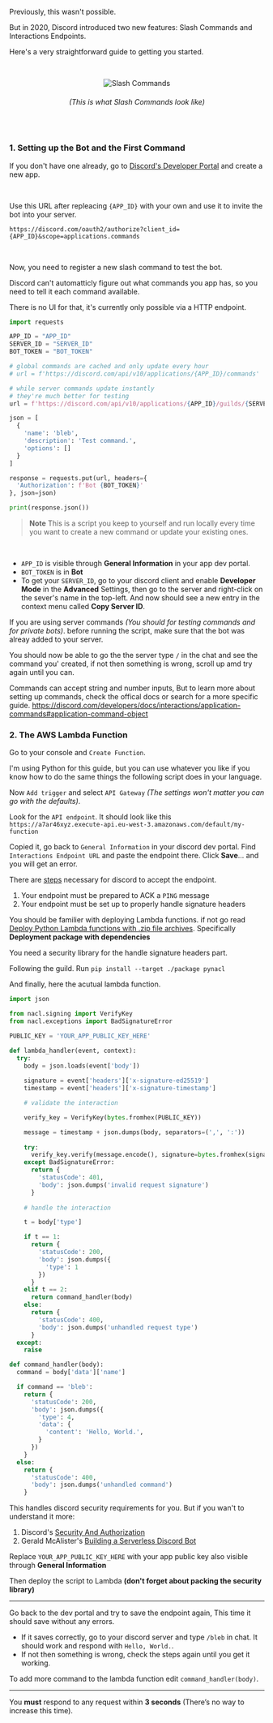 Previously, this wasn't possible.

But in 2020, Discord introduced two new features: Slash Commands and Interactions Endpoints.

Here's a very straightforward guide to getting you started.

<br>

<p align="center">
  <img src="https://discord.com/assets/a660b11b63a95e932719346ff67ea60f.png" alt="Slash Commands"></img>
</p>

<h6 align="center"><i>(This is what Slash Commands look like)</i></h6>

<br>

### 1. Setting up the Bot and the First Command

If you don't have one already, go to [Discord's Developer Portal](https://discord.com/developers/applications) and create a new app.

<br>

Use this URL after repleacing `{APP_ID}` with your own and use it to invite the bot into your server.

```https://discord.com/oauth2/authorize?client_id={APP_ID}&scope=applications.commands```

<br>

Now, you need to register a new slash command to test the bot.  

Discord can't automatticly figure out what commands you app has, so you need to tell it each command available.  

There is no UI for that, it's currently only possible via a HTTP endpoint.

```python
import requests

APP_ID = "APP_ID"
SERVER_ID = "SERVER_ID"
BOT_TOKEN = "BOT_TOKEN"

# global commands are cached and only update every hour
# url = f'https://discord.com/api/v10/applications/{APP_ID}/commands'

# while server commands update instantly
# they're much better for testing
url = f'https://discord.com/api/v10/applications/{APP_ID}/guilds/{SERVER_ID}/commands'

json = [
  {
    'name': 'bleb',
    'description': 'Test command.',
    'options': []
  }
]

response = requests.put(url, headers={
  'Authorization': f'Bot {BOT_TOKEN}'
}, json=json)

print(response.json())
```

> **Note** This is a script you keep to yourself and run locally every time you want to create a new command or update your existing ones.

<br>

- `APP_ID` is visible through **General Information** in your app dev portal.  
- `BOT_TOKEN` is in **Bot** 
- To get your `SERVER_ID`, go to your discord client and enable **Developer Mode** in the **Advanced** Settings,
then go to the server and right-click on the sever's name in the top-left. And now should see a new entry in the context menu called **Copy Server ID**.

If you are using server commands *(You should for testing commands and for private bots)*. before running the script, make sure that the bot was alreay added to your server.

You should now be able to go the the server type `/` in the chat and see the command you' created, if not then something is wrong, scroll up amd try again until you can.

Commands can accept string and number inputs, But to learn more about setting up commands, check the offical docs or search for a more specific guide. <https://discord.com/developers/docs/interactions/application-commands#application-command-object> 

### 2. The AWS Lambda Function

Go to your console and `Create Function`.

I'm using Python for this guide, but you can use whatever you like if you know how to do the same things the following script does in your language.

Now `Add trigger` and select `API Gateway` *(The settings won't matter you can go with the defaults)*.

Look for the `API endpoint`. It should look like this `https://a7ar46xyz.execute-api.eu-west-3.amazonaws.com/default/my-function`

Copied it, go back to `General Information` in your discord dev portal. Find `Interactions Endpoint URL` and paste the endpoint there. Click **Save**... and you will get an error.

There are [steps](https://discord.com/developers/docs/interactions/receiving-and-responding#receiving-an-interaction) necessary for discord to accept the endpoint.

  1. Your endpoint must be prepared to ACK a `PING` message
  2. Your endpoint must be set up to properly handle signature headers

You should be familier with deploying Lambda functions. if not go read [Deploy Python Lambda functions with .zip file archives](https://docs.aws.amazon.com/lambda/latest/dg/python-package.html). Specifically **Deployment package with dependencies**

You need a security library for the handle signature headers part.

Following the guild. Run `pip install --target ./package pynacl` 

And finally, here the acutual lambda function.

```python
import json

from nacl.signing import VerifyKey
from nacl.exceptions import BadSignatureError

PUBLIC_KEY = 'YOUR_APP_PUBLIC_KEY_HERE'

def lambda_handler(event, context):
  try:
    body = json.loads(event['body'])
        
    signature = event['headers']['x-signature-ed25519']
    timestamp = event['headers']['x-signature-timestamp']

    # validate the interaction

    verify_key = VerifyKey(bytes.fromhex(PUBLIC_KEY))

    message = timestamp + json.dumps(body, separators=(',', ':'))
    
    try:
      verify_key.verify(message.encode(), signature=bytes.fromhex(signature))
    except BadSignatureError:
      return {
        'statusCode': 401,
        'body': json.dumps('invalid request signature')
      }
    
    # handle the interaction

    t = body['type']

    if t == 1:
      return {
        'statusCode': 200,
        'body': json.dumps({
          'type': 1
        })
      }
    elif t == 2:
      return command_handler(body)
    else:
      return {
        'statusCode': 400,
        'body': json.dumps('unhandled request type')
      }
  except:
    raise

def command_handler(body):
  command = body['data']['name']

  if command == 'bleb':
    return {
      'statusCode': 200,
      'body': json.dumps({
        'type': 4,
        'data': {
          'content': 'Hello, World.',
        }
      })
    }
  else:
    return {
      'statusCode': 400,
      'body': json.dumps('unhandled command')
    }

```

This handles discord security requirements for you.
But if you wan't to understand it more:
  1. Discord's [Security And Authorization](https://discord.com/developers/docs/interactions/receiving-and-responding#security-and-authorization)
  2. Gerald McAlister's [Building a Serverless Discord Bot](https://gemisis.medium.com/building-a-serverless-discord-bot-on-aws-5dc7d972c9c6)
  
Replace `YOUR_APP_PUBLIC_KEY_HERE` with your app public key also visible through **General Information** 

Then deploy the script to Lambda **(don't forget about packing the security library)**

---

Go back to the dev portal and try to save the endpoint again, This time it should save without any errors.
  - If it saves correctly, go to your discord server and type `/bleb` in chat. It should work and respond with `Hello, World.`.
  - If not then something is wrong, check the steps again until you get it working.

To add more command to the lambda function edit `command_handler(body)`.

---

You **must** respond to any request within **3 seconds** (There’s no way to increase this time).
